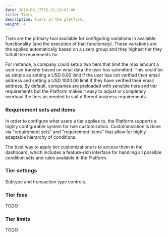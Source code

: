 ```yaml
---
date: 2018-09-17T15:21:22+02:00
title: Tiers
description: Tiers in the platform.
weight: 4
---
```


Tiers are the primary tool available for configuring variations in available functionality (and the execution of that functionaly). These variations are the applied automatically based on a users group and they highest tier they fulfull the reuirements for.

For instance, a company could setup two tiers that limit the max amount a user can transfer based on what data the user has submitted. This could be as simple as setting a USD 0.00 limit if the user has not verified their email address and setting a USD 1000.00 limit if they have verified their email address. By default, companies are preloaded with sensible tiers and tier requirements but the Platform makes it easy to adjust or completely overhaul the tiers as needed to suit different business requirements.

### Requirement sets and items

In order to configure what users a tier applies to, the Platform supports a highly configurable system for rule customization. Custommization is done via "requirement sets" and "requirement items" that allow for highly adaptable hierarchy of conditions.

The best way to apply tier customizations is to access them in the dashboard, which includes a feature-rich interface for handling all possible condition sets and rules available in the Platform.

### Tier settings

Subtype and transaction type controls.

### Tier fees

TODO

### Tier limits

TODO
